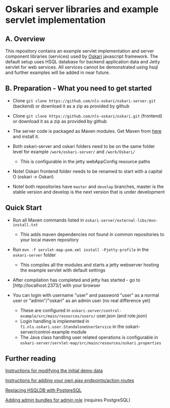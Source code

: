 # Oskari server libraries and example servlet implementation

## A. Overview

This repository contains an example servlet implementation and server component libraries (services) used by [Oskari](https://github.com/nls-oskari/oskari) javascript framework. The default setup uses HSQL database for backend application data and Jetty servlet for web services. All services cannot be demonstrated using hsql and further examples will be added in near future.

## B. Preparation - What you need to get started

* Clone `git clone https://github.com/nls-oskari/oskari-server.git` (backend) or download it as a zip as provided by github

* Clone `git clone https://github.com/nls-oskari/oskari.git` (frontend) or download it as a zip as provided by github

* The server code is packaged as Maven modules. Get Maven from [here](http://maven.apache.org/) and install it.

* Both oskari-server and oskari folders need to be on the same folder level for example `/work/oskari-server/` and `/work/Oskari/`
    * This is configurable in the jetty webAppConfig resource paths

* Note! Oskari frontend folder needs to be renamed to start with a capital O (oskari -> Oskari)

* Note! both repositories have `master` and `develop` branches, master is the stable version and develop is the next version that is under development

## Quick Start

* Run all Maven commands listed in `oskari-server/external-libs/mvn-install.txt`
    * This adds maven dependencies not found in common repositories to your local maven repository

* Run `mvn -f servlet-map-pom.xml install -Pjetty-profile` in the `oskari-server` folder
    * This compiles all the modules and starts a jetty webserver hosting the example servlet with default settings

* After compilation has completed and jetty has started - go to [http://localhost:2373/] with your browser

* You can login with username "user" and password "user" as a normal user or "admin"/"oskari" as an admin user (no real difference yet)
    * These are configured in `oskari-server/control-example/src/main/resources/users/` user.json (and role.json)
    * Login handling is implemented in `fi.nls.oskari.user.StandaloneUserService` in the oskari-server/control-example module
    * The Java class handling user related operations is configurable in `oskari-server/servlet-map/src/main/resources/oskari.properties`

## Further reading

[Instructions for modifying the initial demo data](/documentation/backend/modifying-initial-data)

[Instructions for adding your own ajax endpoints/action routes](/documentation/backend/adding-action-routes)

[Replacing HSQLDB with PostgreSQL](/documentation/backend/setup-postgres)

[Adding admin bundles for admin role](/documentation/backend/adding-bundles) (requires PostgreSQL)
